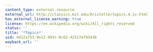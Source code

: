 ```yaml
---
content_type: external-resource
external_url: http://classics.mit.edu/Aristotle/topics.4.iv.html
has_external_license_warning: true
license: https://en.wikipedia.org/wiki/All_rights_reserved
status: ''
title: '*Topics*'
uid: 4d12a753-9e12-493c-8c63-42517ef95436
wayback_url: ''
---
```

